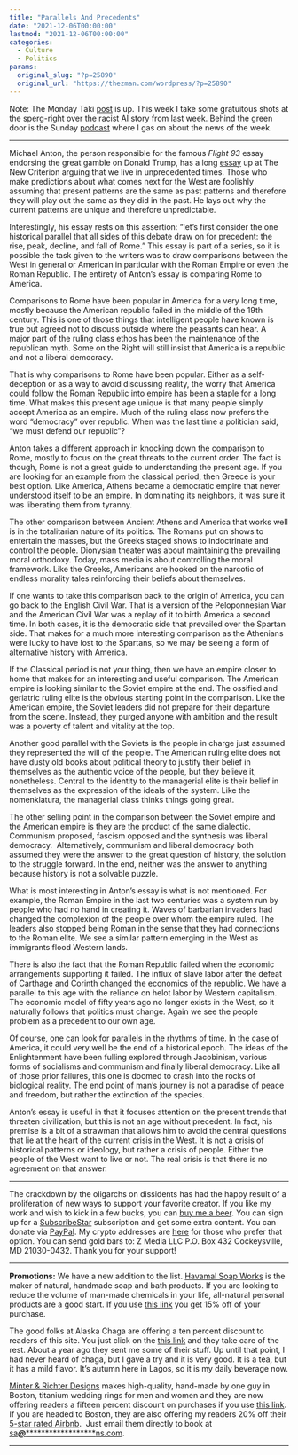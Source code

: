 ```yaml
---
title: "Parallels And Precedents"
date: "2021-12-06T00:00:00"
lastmod: "2021-12-06T00:00:00"
categories:
  - Culture
  - Politics
params:
  original_slug: "?p=25890"
  original_url: "https://thezman.com/wordpress/?p=25890"
---
```


Note: The Monday Taki
<a href="https://www.takimag.com/article/battle-among-truths/"
rel="noopener" target="_blank">post</a> is up. This week I take some
gratuitous shots at the sperg-right over the racist AI story from last
week. Behind the green door is the Sunday
<a href="https://www.subscribestar.com/posts/479208" rel="noopener"
target="_blank">podcast</a> where I gas on about the news of the week.

------------------------------------------------------------------------

Michael Anton, the person responsible for the famous *Flight 93* essay
endorsing the great gamble on Donald Trump, has a long
[essay](https://newcriterion.com/issues/2021/12/unprecedented) up at The
New Criterion arguing that we live in unprecedented times. Those who
make predictions about what comes next for the West are foolishly
assuming that present patterns are the same as past patterns and
therefore they will play out the same as they did in the past. He lays
out why the current patterns are unique and therefore unpredictable.

Interestingly, his essay rests on this assertion: “let’s first consider
the one historical parallel that all sides of this debate draw on for
precedent: the rise, peak, decline, and fall of Rome.” This essay is
part of a series, so it is possible the task given to the writers was to
draw comparisons between the West in general or American in particular
with the Roman Empire or even the Roman Republic. The entirety of
Anton’s essay is comparing Rome to America.

Comparisons to Rome have been popular in America for a very long time,
mostly because the American republic failed in the middle of the 19th
century. This is one of those things that intelligent people have known
is true but agreed not to discuss outside where the peasants can hear. A
major part of the ruling class ethos has been the maintenance of the
republican myth. Some on the Right will still insist that America is a
republic and not a liberal democracy.

That is why comparisons to Rome have been popular. Either as a
self-deception or as a way to avoid discussing reality, the worry that
America could follow the Roman Republic into empire has been a staple
for a long time. What makes this present age unique is that many people
simply accept America as an empire. Much of the ruling class now prefers
the word “democracy” over republic. When was the last time a politician
said, “we must defend our republic”?

Anton takes a different approach in knocking down the comparison to
Rome, mostly to focus on the great threats to the current order. The
fact is though, Rome is not a great guide to understanding the present
age. If you are looking for an example from the classical period, then
Greece is your best option. Like America, Athens became a democratic
empire that never understood itself to be an empire. In dominating its
neighbors, it was sure it was liberating them from tyranny.

The other comparison between Ancient Athens and America that works well
is in the totalitarian nature of its politics. The Romans put on shows
to entertain the masses, but the Greeks staged shows to indoctrinate and
control the people. Dionysian theater was about maintaining the
prevailing moral orthodoxy. Today, mass media is about controlling the
moral framework. Like the Greeks, Americans are hooked on the narcotic
of endless morality tales reinforcing their beliefs about themselves.

If one wants to take this comparison back to the origin of America, you
can go back to the English Civil War. That is a version of the
Peloponnesian War and the American Civil War was a replay of it to birth
America a second time. In both cases, it is the democratic side that
prevailed over the Spartan side. That makes for a much more interesting
comparison as the Athenians were lucky to have lost to the Spartans, so
we may be seeing a form of alternative history with America.

If the Classical period is not your thing, then we have an empire closer
to home that makes for an interesting and useful comparison. The
American empire is looking similar to the Soviet empire at the end. The
ossified and geriatric ruling elite is the obvious starting point in the
comparison. Like the American empire, the Soviet leaders did not prepare
for their departure from the scene. Instead, they purged anyone with
ambition and the result was a poverty of talent and vitality at the top.

Another good parallel with the Soviets is the people in charge just
assumed they represented the will of the people. The American ruling
elite does not have dusty old books about political theory to justify
their belief in themselves as the authentic voice of the people, but
they believe it, nonetheless. Central to the identity to the managerial
elite is their belief in themselves as the expression of the ideals of
the system. Like the nomenklatura, the managerial class thinks things
going great.

The other selling point in the comparison between the Soviet empire and
the American empire is they are the product of the same dialectic.
Communism proposed, fascism opposed and the synthesis was liberal
democracy.  Alternatively, communism and liberal democracy both assumed
they were the answer to the great question of history, the solution to
the struggle forward. In the end, neither was the answer to anything
because history is not a solvable puzzle.

What is most interesting in Anton’s essay is what is not mentioned. For
example, the Roman Empire in the last two centuries was a system run by
people who had no hand in creating it. Waves of barbarian invaders had
changed the complexion of the people over whom the empire ruled. The
leaders also stopped being Roman in the sense that they had connections
to the Roman elite. We see a similar pattern emerging in the West as
immigrants flood Western lands.

There is also the fact that the Roman Republic failed when the economic
arrangements supporting it failed. The influx of slave labor after the
defeat of Carthage and Corinth changed the economics of the republic. We
have a parallel to this age with the reliance on helot labor by Western
capitalism. The economic model of fifty years ago no longer exists in
the West, so it naturally follows that politics must change. Again we
see the people problem as a precedent to our own age.

Of course, one can look for parallels in the rhythms of time. In the
case of America, it could very well be the end of a historical epoch.
The ideas of the Enlightenment have been fulling explored through
Jacobinism, various forms of socialisms and communism and finally
liberal democracy. Like all of those prior failures, this one is doomed
to crash into the rocks of biological reality. The end point of man’s
journey is not a paradise of peace and freedom, but rather the
extinction of the species.

Anton’s essay is useful in that it focuses attention on the present
trends that threaten civilization, but this is not an age without
precedent. In fact, his premise is a bit of a strawman that allows him
to avoid the central questions that lie at the heart of the current
crisis in the West. It is not a crisis of historical patterns or
ideology, but rather a crisis of people. Either the people of the West
want to live or not. The real crisis is that there is no agreement on
that answer.

------------------------------------------------------------------------

The crackdown by the oligarchs on dissidents has had the happy result of
a proliferation of new ways to support your favorite creator. If you
like my work and wish to kick in a few bucks, you can
<a href="https://www.buymeacoffee.com/mujolulu" rel="noopener"
target="_blank">buy me a beer</a>. You can sign up for a
<a href="https://www.subscribestar.com/the-z-blog" rel="noopener"
target="_blank">SubscribeStar</a> subscription and get some extra
content. You can donate via <a
href="https://www.paypal.com/donate/?cmd=_s-xclick&amp;hosted_button_id=UDAS2Q8JYA6CN&amp;source=url"
rel="noopener" target="_blank">PayPal</a>. My crypto addresses are
<a href="https://thezman.com/wordpress/?page_id=22713" rel="noopener"
target="_blank">here</a> for those who prefer that option. You can send
gold bars to: Z Media LLC P.O. Box 432 Cockeysville, MD 21030-0432.
Thank you for your support!

------------------------------------------------------------------------

**Promotions:** We have a new addition to the list.
<a href="https://havamalsoapworks.com/" rel="noopener"
target="_blank">Havamal Soap Works</a> is the maker of natural, handmade
soap and bath products. If you are looking to reduce the volume of
man-made chemicals in your life, all-natural personal products are a
good start. If you use
<a href="https://havamalsoapworks.com/discount/ZMAN" rel="noopener"
target="_blank">this link</a> you get 15% off of your purchase.

The good folks at Alaska Chaga are offering a ten percent discount to
readers of this site. You just click on the
<a href="https://alaskachaga.us/discount/ZMAN" rel="noopener noreferrer"
target="_blank">this link</a> and they take care of the rest. About a
year ago they sent me some of their stuff. Up until that point, I had
never heard of chaga, but I gave a try and it is very good. It is a tea,
but it has a mild flavor. It’s autumn here in Lagos, so it is my daily
beverage now.

<a href="https://www.minterandrichterdesigns.com/"
rel="noreferrer nofollow noopener" target="_blank">Minter &amp; Richter
Designs</a> makes high-quality, hand-made by one guy in Boston, titanium
wedding rings for men and women and they are now offering readers a
fifteen percent discount on purchases if you use
<a href="https://www.minterandrichterdesigns.com/discount/ZMAN"
rel="noreferrer nofollow noopener" target="_blank">this link</a>.
<span class="highlight"><span class="colour"><span class="font"><span class="size">If
you are headed to Boston, they are also offering my readers 20% off
their <a
href="https://www.airbnb.com/users/7988017/listings?user_id=7988017&amp;s=3"
rel="noopener noreferrer" target="_blank">5-star rated Airbnb</a>.  Just
email them directly to book at
<a href="mailto:sa***@*********************ns.com"
data-original-string="v1eG2y5pc290036hrt+PKw==cb7iPOKPSWzfE8BwT5ENxqe3m6bB5lyrdppY390qL76vjkMvBoU0T8pSUxreKg6V5hZ"><span
class="apbct-email-encoder"
data-original-string="TOJ/GoQUYBfg4Lx1IdFVUw==cb7TPI1a6ri8yxg8dv34/relcl7Yxc1B6hwTzmprefgbZswOBTnGLQldXa6OQyqLneX"
title="This contact has been encoded by Anti-Spam by CleanTalk. Click to decode. To finish the decoding make sure that JavaScript is enabled in your browser.">sa<span
class="apbct-blur">***</span>@<span
class="apbct-blur">*********************</span>ns.com</span></a>.</span></span></span></span>

------------------------------------------------------------------------
